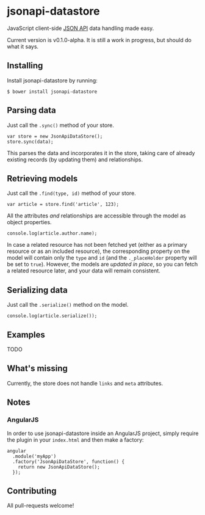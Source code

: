 # jsonapi-datastore

JavaScript client-side [JSON API](http://jsonapi.org) data handling made easy.

Current version is v0.1.0-alpha. It is still a work in progress, but should do what it says.

## Installing

Install jsonapi-datastore by running:
```
$ bower install jsonapi-datastore
```

## Parsing data

Just call the `.sync()` method of your store.
```
var store = new JsonApiDataStore();
store.sync(data);
```
This parses the data and incorporates it in the store, taking care of already existing records (by updating them) and relationships.

## Retrieving models

Just call the `.find(type, id)` method of your store.
```
var article = store.find('article', 123);
```
All the attributes *and* relationships are accessible through the model as object properties.
```
console.log(article.author.name);
```
In case a related resource has not been fetched yet (either as a primary resource or as an included resource), the corresponding property on the model will contain only the `type` and `id` (and the `._placeHolder` property will be set to `true`). However, the models are *updated in place*, so you can fetch a related resource later, and your data will remain consistent.

## Serializing data

Just call the `.serialize()` method on the model.
```
console.log(article.serialize());
```

## Examples

TODO

## What's missing

Currently, the store does not handle `links` and `meta` attributes.

## Notes

### AngularJS

In order to use jsonapi-datastore inside an AngularJS project, simply require the plugin in your `index.html` and then make a factory:
```
angular
  .module('myApp')
  .factory('JsonApiDataStore', function() {
    return new JsonApiDataStore();
  });
```

## Contributing

All pull-requests welcome!
